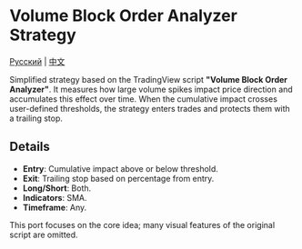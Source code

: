# Volume Block Order Analyzer Strategy
[Русский](README_ru.md) | [中文](README_cn.md)

Simplified strategy based on the TradingView script **"Volume Block Order Analyzer"**. It measures how large volume spikes impact price direction and accumulates this effect over time. When the cumulative impact crosses user-defined thresholds, the strategy enters trades and protects them with a trailing stop.

## Details

- **Entry**: Cumulative impact above or below threshold.
- **Exit**: Trailing stop based on percentage from entry.
- **Long/Short**: Both.
- **Indicators**: SMA.
- **Timeframe**: Any.

This port focuses on the core idea; many visual features of the original script are omitted.
